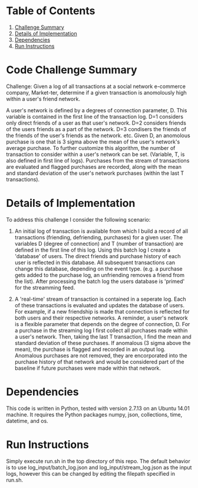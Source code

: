 # Table of Contents
1. [Challenge Summary](README.md#code-challenge-summary)
2. [Details of Implementation](README.md#details-of-implementation)
3. [Dependencies](README.md#dependencies)
4. [Run Instructions](README.md#run-instructions)


# Code Challenge Summary

Challenge: Given a log of all transactions at a social network e-commerce company, Market-ter, determine if a given transaction is anomolously high within a user's friend network. 

A user's network is defined by a degrees of connection parameter, D. 
This variable is contained in the first line of the transaction log.
D=1 considers only direct friends of a user as that user's network.
D=2 considers friends of the users friends as a part of the network.
D=3 condisers the friends of the friends of the user's friends as the network.
etc.
Given D, an anomolous purchase is one that is 3 sigma above the mean of the user's network's average purchase.
To further customize this algorithm, the number of transaction to consider within a user's network can be set. (Variable, T, is also defined in first line of logs).
Purchases from the stream of transactions are evaluated and flagged purchases are recorded, along with the mean and standard deviation of the user's network purchases (within the last T transactions).

# Details of Implementation
To address this challenge I consider the following scenario:

1. An initial log of transaction is available from which I build a record of all transactions (friending, defriending, purchases) for a given user. 
The variables D (degree of connection) and T (number of transaction) are defined in the first line of this log.
Using this batch log I create a 'database' of users. 
The direct friends and purchase history of each user is reflected in this database.
All subsequent transactions can change this database, depending on the event type. (e.g. a purchase gets added to the purchase log, an unfriending removes a friend from the list).
After processing the batch log the users database is 'primed' for the streamming feed. 

2. A 'real-time' stream of transaction is contained in a seperate log. 
Each of these transactions is evaluated and updates the database of users. 
For example, if a new friendship is made that connection is reflected for both users and their respective networks.
A reminder, a user's network is a flexible parameter that depends on the degree of connection, D. 
For a purchase in the streaming log I first collect all purchases made within a user's network.
Then, taking the last T transaction, I find the mean and standard deviation of these purchases.
If anomalous (3 sigma above the mean), the purchase is flagged and recorded in an output log.
Anomalous purchases are not removed, they are encorporated into the purchase history of that network and would be considered part of the baseline if future purchases were made within that network.

# Dependencies 

This code is written in Python, tested with version 2.7.13 on an Ubuntu 14.01 machine. It requires the Python packages numpy, json, collections, time, datetime, and os.

# Run Instructions
Simply execute run.sh in the top directory of this repo.
The default behavior is to use log_input/batch_log.json and log_input/stream_log.json as the input logs, however this can be changed by editing the filepath specified in run.sh.


